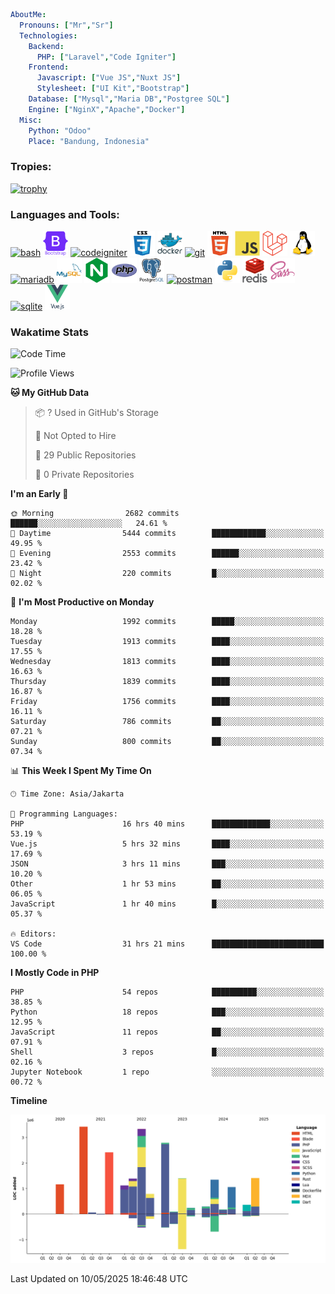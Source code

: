 ```yaml
AboutMe:
  Pronouns: ["Mr","Sr"]
  Technologies:
    Backend:
      PHP: ["Laravel","Code Igniter"]
    Frontend:
      Javascript: ["Vue JS","Nuxt JS"]
      Stylesheet: ["UI Kit","Bootstrap"]
    Database: ["Mysql","Maria DB","Postgree SQL"]
    Engine: ["NginX","Apache","Docker"]
  Misc:
    Python: "Odoo"
    Place: "Bandung, Indonesia"
```
### Tropies:

[![trophy](https://github-profile-trophy.vercel.app/?username=vheins&rank=-C,-B)](https://github.com/vheins)

### Languages and Tools:

[<img src="https://www.vectorlogo.zone/logos/gnu_bash/gnu_bash-icon.svg" alt="bash" width="40" height="40"/>](https://www.gnu.org/software/bash/)
[<img src="https://raw.githubusercontent.com/devicons/devicon/master/icons/bootstrap/bootstrap-plain-wordmark.svg" alt="bootstrap" width="40" height="40"/>](https://getbootstrap.com)
[<img src="https://cdn.worldvectorlogo.com/logos/codeigniter.svg" alt="codeigniter" width="40" height="40"/>](https://codeigniter.com)
[<img src="https://raw.githubusercontent.com/devicons/devicon/master/icons/css3/css3-original-wordmark.svg" alt="css3" width="40" height="40"/>](https://www.w3schools.com/css/)
[<img src="https://raw.githubusercontent.com/devicons/devicon/master/icons/docker/docker-original-wordmark.svg" alt="docker" width="40" height="40"/>](https://www.docker.com/)
[<img src="https://www.vectorlogo.zone/logos/git-scm/git-scm-icon.svg" alt="git" width="40" height="40"/>](https://git-scm.com/)
[<img src="https://raw.githubusercontent.com/devicons/devicon/master/icons/html5/html5-original-wordmark.svg" alt="html5" width="40" height="40"/>](https://www.w3.org/html/)
[<img src="https://raw.githubusercontent.com/devicons/devicon/master/icons/javascript/javascript-original.svg" alt="javascript" width="40" height="40"/>](https://developer.mozilla.org/en-US/docs/Web/JavaScript)
[<img src="https://raw.githubusercontent.com/devicons/devicon/master/icons/laravel/laravel-original.svg" alt="laravel" width="40" height="40"/>](https://laravel.com/)
[<img src="https://raw.githubusercontent.com/devicons/devicon/master/icons/linux/linux-original.svg" alt="linux" width="40" height="40"/>](https://www.linux.org/)
[<img src="https://www.vectorlogo.zone/logos/mariadb/mariadb-icon.svg" alt="mariadb" width="40" height="40"/>](https://mariadb.org/)
[<img src="https://raw.githubusercontent.com/devicons/devicon/master/icons/mysql/mysql-original-wordmark.svg" alt="mysql" width="40" height="40"/>](https://www.mysql.com/)
[<img src="https://raw.githubusercontent.com/devicons/devicon/master/icons/nginx/nginx-original.svg" alt="nginx" width="40" height="40"/>](https://www.nginx.com)
[<img src="https://raw.githubusercontent.com/devicons/devicon/master/icons/php/php-original.svg" alt="php" width="40" height="40"/>](https://www.php.net)
[<img src="https://raw.githubusercontent.com/devicons/devicon/master/icons/postgresql/postgresql-original-wordmark.svg" alt="postgresql" width="40" height="40"/>](https://www.postgresql.org)
[<img src="https://www.vectorlogo.zone/logos/getpostman/getpostman-icon.svg" alt="postman" width="40" height="40"/>](https://postman.com)
[<img src="https://raw.githubusercontent.com/devicons/devicon/master/icons/python/python-original.svg" alt="python" width="40" height="40"/>](https://www.python.org)
[<img src="https://raw.githubusercontent.com/devicons/devicon/master/icons/redis/redis-original-wordmark.svg" alt="redis" width="40" height="40"/>](https://redis.io)
[<img src="https://raw.githubusercontent.com/devicons/devicon/master/icons/sass/sass-original.svg" alt="sass" width="40" height="40"/>](https://sass-lang.com)
[<img src="https://www.vectorlogo.zone/logos/sqlite/sqlite-icon.svg" alt="sqlite" width="40" height="40"/>](https://www.sqlite.org/)
[<img src="https://raw.githubusercontent.com/devicons/devicon/master/icons/vuejs/vuejs-original-wordmark.svg" alt="vuejs" width="40" height="40"/>](https://vuejs.org/)

### Wakatime Stats

<!--START_SECTION:waka-->
![Code Time](http://img.shields.io/badge/Code%20Time-2%2C683%20hrs%2033%20mins-blue)

![Profile Views](http://img.shields.io/badge/Profile%20Views-0-blue)

**🐱 My GitHub Data** 

> 📦 ? Used in GitHub's Storage 
 > 
> 🚫 Not Opted to Hire
 > 
> 📜 29 Public Repositories 
 > 
> 🔑 0 Private Repositories 
 > 
**I'm an Early 🐤** 

```text
🌞 Morning                2682 commits        ██████░░░░░░░░░░░░░░░░░░░   24.61 % 
🌆 Daytime                5444 commits        ████████████░░░░░░░░░░░░░   49.95 % 
🌃 Evening                2553 commits        ██████░░░░░░░░░░░░░░░░░░░   23.42 % 
🌙 Night                  220 commits         █░░░░░░░░░░░░░░░░░░░░░░░░   02.02 % 
```
📅 **I'm Most Productive on Monday** 

```text
Monday                   1992 commits        █████░░░░░░░░░░░░░░░░░░░░   18.28 % 
Tuesday                  1913 commits        ████░░░░░░░░░░░░░░░░░░░░░   17.55 % 
Wednesday                1813 commits        ████░░░░░░░░░░░░░░░░░░░░░   16.63 % 
Thursday                 1839 commits        ████░░░░░░░░░░░░░░░░░░░░░   16.87 % 
Friday                   1756 commits        ████░░░░░░░░░░░░░░░░░░░░░   16.11 % 
Saturday                 786 commits         ██░░░░░░░░░░░░░░░░░░░░░░░   07.21 % 
Sunday                   800 commits         ██░░░░░░░░░░░░░░░░░░░░░░░   07.34 % 
```


📊 **This Week I Spent My Time On** 

```text
🕑︎ Time Zone: Asia/Jakarta

💬 Programming Languages: 
PHP                      16 hrs 40 mins      █████████████░░░░░░░░░░░░   53.19 % 
Vue.js                   5 hrs 32 mins       ████░░░░░░░░░░░░░░░░░░░░░   17.69 % 
JSON                     3 hrs 11 mins       ███░░░░░░░░░░░░░░░░░░░░░░   10.20 % 
Other                    1 hr 53 mins        ██░░░░░░░░░░░░░░░░░░░░░░░   06.05 % 
JavaScript               1 hr 40 mins        █░░░░░░░░░░░░░░░░░░░░░░░░   05.37 % 

🔥 Editors: 
VS Code                  31 hrs 21 mins      █████████████████████████   100.00 % 
```

**I Mostly Code in PHP** 

```text
PHP                      54 repos            ██████████░░░░░░░░░░░░░░░   38.85 % 
Python                   18 repos            ███░░░░░░░░░░░░░░░░░░░░░░   12.95 % 
JavaScript               11 repos            ██░░░░░░░░░░░░░░░░░░░░░░░   07.91 % 
Shell                    3 repos             █░░░░░░░░░░░░░░░░░░░░░░░░   02.16 % 
Jupyter Notebook         1 repo              ░░░░░░░░░░░░░░░░░░░░░░░░░   00.72 % 
```



**Timeline**

![Lines of Code chart](https://raw.githubusercontent.com/vheins/vheins/main/assets/bar_graph.png)


 Last Updated on 10/05/2025 18:46:48 UTC
<!--END_SECTION:waka-->
